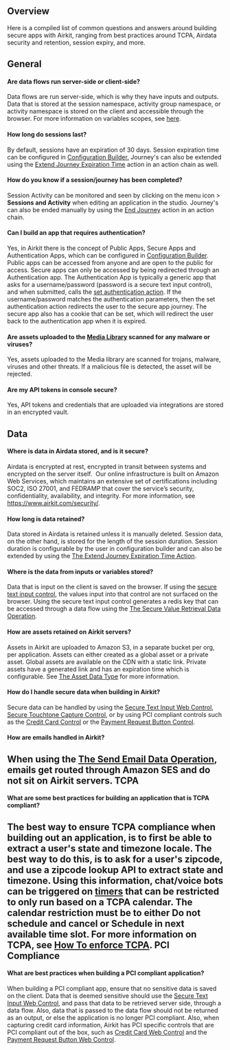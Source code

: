 Overview
--------


Here is a compiled list of common questions and answers around building secure apps with Airkit, ranging from best practices around TCPA, Airdata security and retention, session expiry, and more. 


General
-------


#### Are data flows run server-side or client-side?


Data flows are run server-side, which is why they have inputs and outputs. Data that is stored at the session namespace, activity group namespace, or activity namespace is stored on the client and accessible through the browser. For more information on variables scopes, see [here](https://support.airkit.com/docs/variable-scopes). 
#### How long do sessions last?


By default, sessions have an expiration of 30 days. Session expiration time can be configured in [Configuration Builder.](https://support.airkit.com/docs/configuration-builder) Journey's can also be extended using the [Extend Journey Expiration Time](https://support.airkit.com/reference/the-extend-journey-expiration-time-action) action in an action chain as well. 


#### How do you know if a session/journey has been completed?


Session Activity can be monitored and seen by clicking on the menu icon > **Sessions and Activity** when editing an application in the studio. Journey's can also be ended manually by using the [End Journey](https://support.airkit.com/reference/the-end-journey-action) action in an action chain. 


#### Can I build an app that requires authentication?


Yes, in Airkit there is the concept of Public Apps, Secure Apps and Authentication Apps, which can be configured in [Configuration Builder](https://support.airkit.com/docs/configuration-builder). Public apps can be accessed from anyone and are open to the public for access. Secure apps can only be accessed by being redirected through an Authentication app. The Authentication App is typically a generic app that asks for a username/password (password is a secure text input control), and when submitted, calls the [set authentication action](https://support.airkit.com/reference/the-set-authentication-action). If the username/password matches the authentication parameters, then the set authentication action redirects the user to the secure app journey. The secure app also has a cookie that can be set, which will redirect the user back to the authentication app when it is expired. 
#### Are assets uploaded to the [Media Library](https://support.airkit.com/docs/media-library) scanned for any malware or viruses?


Yes, assets uploaded to the Media library are scanned for trojans, malware, viruses and other threats. If a malicious file is detected, the asset will be rejected.   

#### Are my API tokens in console secure?


Yes, API tokens and credentials that are uploaded via integrations are stored in an encrypted vault.



Data
----


#### Where is data in Airdata stored, and is it secure?


Airdata is encrypted at rest, encrypted in transit between systems and encrypted on the server itself.  Our online infrastructure is built on Amazon Web Services, which maintains an extensive set of certifications including SOC2, ISO 27001, and FEDRAMP that cover the service’s security, confidentiality, availability, and integrity. For more information, see <https://www.airkit.com/security/>.


#### How long is data retained?


Data stored in Airdata is retained unless it is manually deleted. Session data, on the other hand, is stored for the length of the session duration. Session duration is configurable by the user in configuration builder and can also be extended by using the [The Extend Journey Expiration Time Action](https://support.airkit.com/reference/the-extend-journey-expiration-time-action). 


#### Where is the data from inputs or variables stored?


Data that is input on the client is saved on the browser. If using the [secure text input control](https://support.airkit.com/reference/secure-text-input-web-control), the values input into that control are not surfaced on the browser. Using the secure text input control generates a redis key that can be accessed through a data flow using the [The Secure Value Retrieval Data Operation](https://support.airkit.com/reference/the-secure-value-retrieval-data-operation).


#### How are assets retained on Airkit servers?


Assets in Airkit are uploaded to Amazon S3, in a separate bucket per org, per application. Assets can either created as a global asset or a private asset. Global assets are available on the CDN with a static link. Private assets have a generated link and has an expiration time which is configurable. See [The Asset Data Type](https://support.airkit.com/reference/the-asset-data-type) for more information.


#### How do I handle secure data when building in Airkit?


Secure data can be handled by using the [Secure Text Input Web Control](https://support.airkit.com/reference/secure-text-input-web-control), [Secure Touchtone Capture Control](https://support.airkit.com/reference/secure-touchtone-capture-control), or by using PCI compliant controls such as the [Credit Card Control](https://support.airkit.com/reference/credit-card-web-control) or the [Payment Request Button Control](https://support.airkit.com/reference/payment-request-button-web-control). 


#### How are emails handled in Airkit?


When using the [The Send Email Data Operation](https://support.airkit.com/reference/the-send-email-data-operation), emails get routed through Amazon SES and do not sit on Airkit servers.
TCPA
----


#### What are some best practices for building an application that is TCPA compliant?


The best way to ensure TCPA compliance when building out an application, is to first be able to extract a user's state and timezone locale. The best way to do this, is to ask for a user's zipcode, and use a zipcode lookup API to extract state and timezone. Using this information, chat/voice bots can be triggered on [timers](https://support.airkit.com/docs/journey-specific-timers-and-reminders) that can be restricted to only run based on a TCPA calendar. The calendar restriction must be to either **Do not schedule and cancel** or **Schedule in next available time slot**. For more information on TCPA, see [How To enforce TCPA](https://support.airkit.com/docs/how-to-enforce-tcpa).
PCI Compliance
--------------


#### What are best practices when building a PCI compliant application?


When building a PCI compliant app, ensure that no sensitive data is saved on the client. Data that is deemed sensitive should use the [Secure Text Input Web Control](https://support.airkit.com/reference/secure-text-input-web-control), and pass that data to be retrieved server side, through a data flow. Also, data that is passed to the data flow should not be returned as an output, or else the application is no longer PCI compliant. Also, when capturing credit card information, Airkit has PCI specific controls that are PCI compliant out of the box, such as [Credit Card Web Control](https://support.airkit.com/reference/credit-card-web-control) and the [Payment Request Button Web Control](https://support.airkit.com/reference/payment-request-button-web-control).